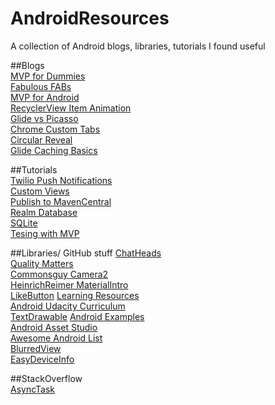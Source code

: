 # AndroidResources
A collection of Android blogs, libraries, tutorials I found useful 

##Blogs     
[MVP for Dummies](https://mattdevelops.github.io/android/2016/08/13/androidmvp.html)     
[Fabulous FABs](https://lambdasoup.com/post/fab_behavior_sync_appbarlayout/)      
[MVP for Android](http://antonioleiva.com/mvp-android)          
[RecyclerView Item Animation](http://anthony-skr.com/article/recyclerview-items-animation-with-rebound-effect)     
[Glide vs Picasso](https://inthecheesefactory.com/blog/get-to-know-glide-recommended-by-google/en)        
[Chrome Custom Tabs](http://blog.grafixartist.com/google-chrome-custom-tabs-android-tutorial/)           
[Circular Reveal](http://blog.grafixartist.com/circular-reveal-effect-like-whatsapp-in-android/)           
[Glide Caching Basics](https://futurestud.io/blog/glide-caching-basics)

##Tutorials     
[Twilio Push Notifications](https://www.twilio.com/blog/2016/05/how-to-add-push-notifications-to-android.html)     
[Custom Views](https://www.intertech.com/Blog/android-custom-view-tutorial-part-1-combining-existing-views/)     
[Publish to MavenCentral](http://crushingcode.co/publish-your-android-library-via-mavencentral/)        
[Realm Database](http://www.androidhive.info/2016/05/android-working-with-realm-database-replacing-sqlite-core-data/)    
[SQLite](https://www.youtube.com/watch?v=0BUljVIgnoE)            
[Tesing with MVP](https://www.youtube.com/watch?v=Asc4hU1iSTU)


##Libraries/ GitHub stuff
[ChatHeads](https://github.com/mollyIV/ChatHeads)            
[Quality Matters](https://github.com/artem-zinnatullin/qualitymatters)            
[Commonsguy Camera2](https://github.com/commonsguy/cwac-cam2)                
[HeinrichReimer MaterialIntro](https://github.com/HeinrichReimer/material-intro)            
[LikeButton](https://github.com/jd-alexander/LikeButton)
[Learning Resources](https://github.com/Plastix/Forage/wiki/Android-Learning-Resources)              
[Android Udacity Curriculum](https://github.com/Enteleform/-RES-/blob/master/%5BLinks%5D/%5BAndroid%5D%20Udacity%20Curriculum.md)        
[TextDrawable](https://github.com/amulyakhare/TextDrawable)
[Android Examples](https://github.com/nisrulz/android-examples)                
[Android Asset Studio](https://romannurik.github.io/AndroidAssetStudio/)         
[Awesome Android List](https://github.com/JStumpp/awesome-android)           
[BlurredView](https://github.com/wl9739/BlurredView)          
[EasyDeviceInfo](https://github.com/nisrulz/easydeviceinfo)           
      
##StackOverflow       
[AsyncTask](http://stackoverflow.com/questions/9671546/asynctask-android-example)       

